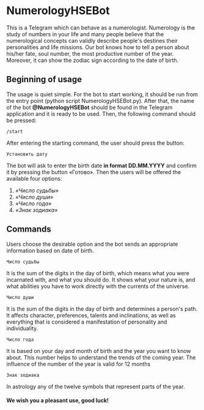 # NumerologyHSEBot
This is a Telegram which can behave as a numerologist. Numerology is the study of numbers in your life and many people believe that the numerological concepts can validly describe people's destines their personalities and life missions. 
Our bot knows how to tell a person about his/her fate, soul number, the most productive number of the year. Moreover, it can show the zodiac sign according to the date of birth.

## Beginning of usage
The usage is quiet simple. For the bot to start working, it should be run from the entry point (python script NumerologyHSEBot.py).
After that, the name of the bot **@NumerologyHSEBot** should be found in the Telegram application and it is ready to be used.
Then, the following command should be pressed:
```commandline
/start
```
After entering the starting command, the user should press the button:
```commandline
Установить дату 
```
The bot will ask to enter the birth date **in format DD.MM.YYYY** and confirm it by pressing the button «Готово».
Then the users will be offered the available four options:
1.  _«Число судьбы»_
2.  _«Число души»_
3.  _«Число года»_
4.  _«Знак зодиака»_

## Commands 
Users choose the desirable option and the bot sends an appropriate information based on date of birth.
```commandline
Число судьбы 
```
It is the sum of the digits in the day of birth, which means what you were incarnated with, and what you should do. It shows what your nature is, and what abilities you have to work directly with the currents of the universe.
```commandline
Число души
```
It is the sum of the digits in the day of birth and determines a person's path. It affects character, preferences, talents and inclinations, as well as everything that is considered a manifestation of personality and individuality.
```commandline
Число года 
```
It is based on your day and month of birth and the year you want to know about. This number helps to understand the trends of the coming year. The influence of the number of the year is valid for 12 months
```commandline
Знак зодиака 
```
In astrology any of the twelve symbols that represent parts of the year.



#### We wish you a pleasant use, good luck! 